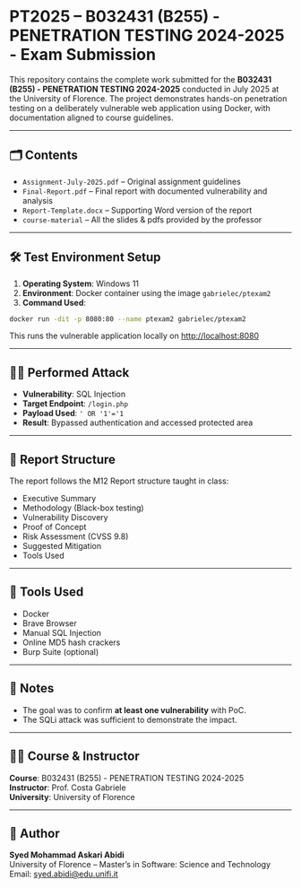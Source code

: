 # PT2025 – B032431 (B255) - PENETRATION TESTING 2024-2025 - Exam Submission

This repository contains the complete work submitted for the **B032431 (B255) - PENETRATION TESTING 2024-2025** conducted in July 2025 at the University of Florence. The project demonstrates hands-on penetration testing on a deliberately vulnerable web application using Docker, with documentation aligned to course guidelines.

---

## 🗂️ Contents

- `Assignment-July-2025.pdf` – Original assignment guidelines  
- `Final-Report.pdf` – Final report with documented vulnerability and analysis  
- `Report-Template.docx` – Supporting Word version of the report
- `course-material` – All the slides & pdfs provided by the professor 

---

## 🛠️ Test Environment Setup

1. **Operating System**: Windows 11  
2. **Environment**: Docker container using the image `gabrielec/ptexam2`  
3. **Command Used**:

```bash
docker run -dit -p 8080:80 --name ptexam2 gabrielec/ptexam2
```

This runs the vulnerable application locally on [http://localhost:8080](http://localhost:8080)

---

## 🕵️‍♂️ Performed Attack

- **Vulnerability**: SQL Injection  
- **Target Endpoint**: `/login.php`  
- **Payload Used**: `' OR '1'='1`  
- **Result**: Bypassed authentication and accessed protected area  

---

## 🧾 Report Structure

The report follows the M12 Report structure taught in class:

- Executive Summary  
- Methodology (Black-box testing)  
- Vulnerability Discovery  
- Proof of Concept  
- Risk Assessment (CVSS 9.8)  
- Suggested Mitigation  
- Tools Used  

---

## 🧰 Tools Used

- Docker  
- Brave Browser  
- Manual SQL Injection  
- Online MD5 hash crackers  
- Burp Suite (optional)  

---

## 🔐 Notes

- The goal was to confirm **at least one vulnerability** with PoC.  
- The SQLi attack was sufficient to demonstrate the impact.  

---

## 👨‍🏫 Course & Instructor

**Course**: B032431 (B255) - PENETRATION TESTING 2024-2025  
**Instructor**: Prof. Costa Gabriele  
**University**: University of Florence  

---

## 👤 Author

**Syed Mohammad Askari Abidi**  
University of Florence – Master’s in Software: Science and Technology  
Email: syed.abidi@edu.unifi.it
